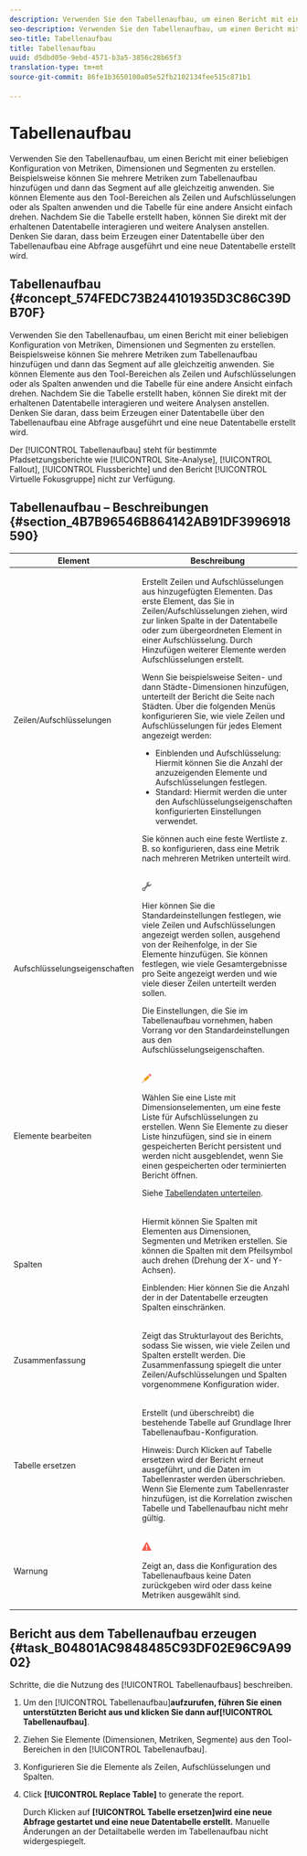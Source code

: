 ```yaml
---
description: Verwenden Sie den Tabellenaufbau, um einen Bericht mit einer beliebigen Konfiguration von Metriken, Dimensionen und Segmenten zu erstellen. Beispielsweise können Sie mehrere Metriken zum Tabellenaufbau hinzufügen und dann das Segment auf alle gleichzeitig anwenden. Sie können Elemente aus den Tool-Bereichen als Zeilen und Aufschlüsselungen oder als Spalten anwenden und die Tabelle für eine andere Ansicht einfach drehen. Nachdem Sie die Tabelle erstellt haben, können Sie direkt mit der erhaltenen Datentabelle interagieren und weitere Analysen anstellen. Denken Sie daran, dass beim Erzeugen einer Datentabelle über den Tabellenaufbau eine Abfrage ausgeführt und eine neue Datentabelle erstellt wird.
seo-description: Verwenden Sie den Tabellenaufbau, um einen Bericht mit einer beliebigen Konfiguration von Metriken, Dimensionen und Segmenten zu erstellen. Beispielsweise können Sie mehrere Metriken zum Tabellenaufbau hinzufügen und dann das Segment auf alle gleichzeitig anwenden. Sie können Elemente aus den Tool-Bereichen als Zeilen und Aufschlüsselungen oder als Spalten anwenden und die Tabelle für eine andere Ansicht einfach drehen. Nachdem Sie die Tabelle erstellt haben, können Sie direkt mit der erhaltenen Datentabelle interagieren und weitere Analysen anstellen. Denken Sie daran, dass beim Erzeugen einer Datentabelle über den Tabellenaufbau eine Abfrage ausgeführt und eine neue Datentabelle erstellt wird.
seo-title: Tabellenaufbau
title: Tabellenaufbau
uuid: d5dbd05e-9ebd-4571-b3a5-3856c28b65f3
translation-type: tm+mt
source-git-commit: 86fe1b3650100a05e52fb2102134fee515c871b1

---
```



# Tabellenaufbau

Verwenden Sie den Tabellenaufbau, um einen Bericht mit einer beliebigen Konfiguration von Metriken, Dimensionen und Segmenten zu erstellen. Beispielsweise können Sie mehrere Metriken zum Tabellenaufbau hinzufügen und dann das Segment auf alle gleichzeitig anwenden. Sie können Elemente aus den Tool-Bereichen als Zeilen und Aufschlüsselungen oder als Spalten anwenden und die Tabelle für eine andere Ansicht einfach drehen. Nachdem Sie die Tabelle erstellt haben, können Sie direkt mit der erhaltenen Datentabelle interagieren und weitere Analysen anstellen. Denken Sie daran, dass beim Erzeugen einer Datentabelle über den Tabellenaufbau eine Abfrage ausgeführt und eine neue Datentabelle erstellt wird.

## Tabellenaufbau {#concept_574FEDC73B244101935D3C86C39DB70F}

Verwenden Sie den Tabellenaufbau, um einen Bericht mit einer beliebigen Konfiguration von Metriken, Dimensionen und Segmenten zu erstellen. Beispielsweise können Sie mehrere Metriken zum Tabellenaufbau hinzufügen und dann das Segment auf alle gleichzeitig anwenden. Sie können Elemente aus den Tool-Bereichen als Zeilen und Aufschlüsselungen oder als Spalten anwenden und die Tabelle für eine andere Ansicht einfach drehen. Nachdem Sie die Tabelle erstellt haben, können Sie direkt mit der erhaltenen Datentabelle interagieren und weitere Analysen anstellen. Denken Sie daran, dass beim Erzeugen einer Datentabelle über den Tabellenaufbau eine Abfrage ausgeführt und eine neue Datentabelle erstellt wird.

Der [!UICONTROL Tabellenaufbau] steht für bestimmte Pfadsetzungsberichte wie [!UICONTROL Site-Analyse], [!UICONTROL Fallout], [!UICONTROL Flussberichte] und den Bericht [!UICONTROL Virtuelle Fokusgruppe] nicht zur Verfügung.

## Tabellenaufbau – Beschreibungen {#section_4B7B96546B864142AB91DF3996918590}

<table id="table_C11D78E62DEF48A78B50EFB8669817BC"> 
 <thead> 
  <tr> 
   <th colname="col1" class="entry"> Element </th> 
   <th colname="col2" class="entry"> Beschreibung </th> 
  </tr> 
 </thead>
 <tbody> 
  <tr> 
   <td colname="col1"> <span class="wintitle"> Zeilen/Aufschlüsselungen</span> </td> 
   <td colname="col2"> <p>Erstellt Zeilen und Aufschlüsselungen aus hinzugefügten Elementen. Das erste Element, das Sie in <span class="wintitle">Zeilen/Aufschlüsselungen</span> ziehen, wird zur linken Spalte in der Datentabelle oder zum übergeordneten Element in einer Aufschlüsselung. Durch Hinzufügen weiterer Elemente werden Aufschlüsselungen erstellt. </p> <p>Wenn Sie beispielsweise Seiten- und dann Städte-Dimensionen hinzufügen, unterteilt der Bericht die Seite nach Städten. Über die folgenden Menüs konfigurieren Sie, wie viele Zeilen und Aufschlüsselungen für jedes Element angezeigt werden: </p> 
    <ul id="ul_702F215DFB814398B8F1879EDFEC103F"> 
     <li id="li_95C4DF2B33524C94BBD2E07397393300"> <span class="uicontrol"> Einblenden</span> und <span class="uicontrol">Aufschlüsselung</span>: Hiermit können Sie die Anzahl der anzuzeigenden Elemente und Aufschlüsselungen festlegen. </li> 
     <li id="li_D594C7F31A094D1EA1A070B80794E006"> <span class="uicontrol"> Standard</span>: Hiermit werden die unter den <span class="wintitle">Aufschlüsselungseigenschaften</span> konfigurierten Einstellungen verwendet. </li> 
    </ul> <p>Sie können auch eine feste Wertliste z. B. so konfigurieren, dass eine Metrik nach mehreren Metriken unterteilt wird. </p> </td> 
  </tr> 
  <tr> 
   <td colname="col1"> <span class="wintitle"> Aufschlüsselungseigenschaften</span> </td> 
   <td colname="col2"> <p><img placement="inline"  src="assets/Settings_Illustrative.png" id="image_C46860621CF94E88AF592B8660F28E57"> </img> </p> <p>Hier können Sie die Standardeinstellungen festlegen, wie viele Zeilen und Aufschlüsselungen angezeigt werden sollen, ausgehend von der Reihenfolge, in der Sie Elemente hinzufügen. Sie können festlegen, wie viele Gesamtergebnisse pro Seite angezeigt werden und wie viele dieser Zeilen unterteilt werden sollen. </p> <p>Die Einstellungen, die Sie im <span class="wintitle">Tabellenaufbau</span> vornehmen, haben Vorrang vor den Standardeinstellungen aus den <span class="wintitle">Aufschlüsselungseigenschaften</span>. </p> </td> 
  </tr> 
  <tr> 
   <td colname="col1"> <span class="wintitle"> Elemente bearbeiten</span> </td> 
   <td colname="col2"> <p><img  src="assets/Edit_Buttcon.png" id="image_E44BCC4B0BFF453D8564047E3DA2501A"> </img> </p> <p>Wählen Sie eine Liste mit Dimensionselementen, um eine feste Liste für Aufschlüsselungen zu erstellen. Wenn Sie Elemente zu dieser Liste hinzufügen, sind sie in einem gespeicherten Bericht persistent und werden nicht ausgeblendet, wenn Sie einen gespeicherten oder terminierten Bericht öffnen. </p> <p>Siehe <a href="../../analyze/ad-hoc-analysis/c-reports-configure.md#task_29BEE0AF09DA4625B9B44BAB77D7C841" format="dita" scope="local"> Tabellendaten unterteilen</a>. </p> </td> 
  </tr> 
  <tr> 
   <td colname="col1"> <span class="wintitle"> Spalten</span> </td> 
   <td colname="col2"> <p>Hiermit können Sie Spalten mit Elementen aus Dimensionen, Segmenten und Metriken erstellen. Sie können die Spalten mit dem Pfeilsymbol auch drehen (Drehung der X- und Y-Achsen). </p> <p> <span class="uicontrol"> Einblenden</span>: Hier können Sie die Anzahl der in der Datentabelle erzeugten Spalten einschränken. </p> </td> 
  </tr> 
  <tr> 
   <td colname="col1"> <span class="wintitle"> Zusammenfassung</span> </td> 
   <td colname="col2"> <p>Zeigt das Strukturlayout des Berichts, sodass Sie wissen, wie viele Zeilen und Spalten erstellt werden. Die Zusammenfassung spiegelt die unter <span class="uicontrol">Zeilen/Aufschlüsselungen</span> und <span class="uicontrol">Spalten</span> vorgenommene Konfiguration wider. </p> </td> 
  </tr> 
  <tr> 
   <td colname="col1"> <span class="wintitle"> Tabelle ersetzen</span> </td> 
   <td colname="col2"> <p>Erstellt (und überschreibt) die bestehende Tabelle auf Grundlage Ihrer <span class="wintitle">Tabellenaufbau</span>-Konfiguration. </p> <p>Hinweis: Durch Klicken auf <span class="uicontrol">Tabelle ersetzen</span> wird der Bericht erneut ausgeführt, und die Daten im Tabellenraster werden überschrieben. Wenn Sie Elemente zum Tabellenraster hinzufügen, ist die Korrelation zwischen Tabelle und <span class="wintitle">Tabellenaufbau</span> nicht mehr gültig. </p> </td> 
  </tr> 
  <tr> 
   <td colname="col1"> Warnung </td> 
   <td colname="col2"> <p><img id="image_619E1068C6084D41853DA3DD6B85DFC9"  src="assets/AlertRed_Illustrative.png" placement="inline" /> </p> <p>Zeigt an, dass die Konfiguration des <span class="wintitle">Tabellenaufbaus</span> keine Daten zurückgeben wird oder dass keine Metriken ausgewählt sind. </p> </td> 
  </tr> 
 </tbody> 
</table>

## Bericht aus dem Tabellenaufbau erzeugen {#task_B04801AC9848485C93DF02E96C9A9902}

Schritte, die die Nutzung des [!UICONTROL Tabellenaufbaus] beschreiben.

<!-- 

t_table_builder.xml

 -->

1. Um den [!UICONTROL Tabellenaufbau]**aufzurufen, führen Sie einen unterstützten Bericht aus und klicken Sie dann auf[!UICONTROL Tabellenaufbau]**.
1. Ziehen Sie Elemente (Dimensionen, Metriken, Segmente) aus den Tool-Bereichen in den [!UICONTROL Tabellenaufbau].
1. Konfigurieren Sie die Elemente als Zeilen, Aufschlüsselungen und Spalten.
1. Click **[!UICONTROL Replace Table]** to generate the report.

   Durch Klicken auf **[!UICONTROL Tabelle ersetzen]wird eine neue Abfrage gestartet und eine neue Datentabelle erstellt.** Manuelle Änderungen an der Detailtabelle werden im Tabellenaufbau nicht widergespiegelt.

